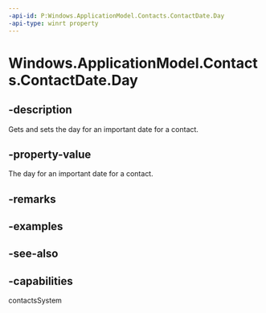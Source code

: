 ```yaml
---
-api-id: P:Windows.ApplicationModel.Contacts.ContactDate.Day
-api-type: winrt property
---
```


<!-- Property syntax
public Windows.Foundation.IReference<uint> Day { get;  set; }
-->

# Windows.ApplicationModel.Contacts.ContactDate.Day

## -description
Gets and sets the day for an important date for a contact.

## -property-value
The day for an important date for a contact.

## -remarks

## -examples

## -see-also

## -capabilities
contactsSystem
